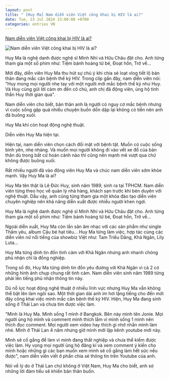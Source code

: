 ```yaml
---
layout: post
title: " [Huy Ma] Nam diễn viên Việt công khai bị HIV là ai?"
date: Tue, 23 Jul 2024 13:00:00 +0700
categories: entries VN
---
```

[Nam diễn viên Việt công khai bị HIV là ai?](https://soha.vn/nam-dien-vien-viet-cong-khai-bi-hiv-la-ai-198240723114326926.htm)

![Nam diễn viên Việt công khai bị HIV là ai?](https://sohanews.sohacdn.com/zoom/600_315/160588918557773824/2024/7/23/huy-ma-hiv-17217094938931844738941-177-0-2858-5120-crop-1721709518802202313424.jpg)

Huy Ma là nghệ danh được nghệ sĩ Minh Nhí và Hữu Châu đặt cho. Anh từng tham gia một số phim như: Tiệm bánh hoàng tử bé, Đoạt hồn, Trở về...

Mới đây, diễn viên Huy Ma thu hút sự chú ý khi chia sẻ loạt vlog tiết lộ bản thân đang mắc căn bệnh thế kỷ HIV. Trong clip gần đây, nam diễn viên nói: "Huy mong mọi người nhẹ tay với một người mới mắc bệnh thế kỷ như Huy. Và Huy cũng gửi lời cảm ơn đến cô chú, anh chị đã động viên, ủng hộ tinh thần Huy thời gian qua".

Nam diễn viên cho biết, bản thân anh là người có nguy cơ mắc bệnh nhưng vì cuộc sống gặp quá nhiều chuyện buồn dồn dập lại không có tiền nên anh đã buông xuôi.

Huy Ma khi còn hoạt động nghệ thuật.

Diễn viên Huy Ma hiện tại.

Hiện tại, nam diễn viên chọn cách đối mặt với bệnh tật. Muốn có cuộc sống bình yên, nhẹ nhàng. Và muốn mọi người không đi vào vết xe đổ của bản thân dù trong bất cứ hoàn cảnh nào thì cũng nên mạnh mẽ vượt qua chứ không được buông xuôi.

Rất nhiều người đã vào động viên Huy Ma và chúc nam diễn viên sớm khỏe mạnh. Vậy Huy Ma là ai?

Huy Ma tên thật là Lê Đức Huy, sinh năm 1989, sinh ra tại TPHCM. Nam diễn viên từng theo học về quản lý nhà hàng, khách sạn trước khi bén duyên với nghệ thuật. Dẫu vậy, anh cũng từng tham gia một khóa đào tạo diễn viên chuyên nghiệp nên khả năng diễn xuất được nhiều người khen ngợi.

Huy Ma là nghệ danh được nghệ sĩ Minh Nhí và Hữu Châu đặt cho. Anh từng tham gia một số phim như: Tiệm bánh hoàng tử bé, Đoạt hồn, Trở về...

Ngoài diễn xuất, Huy Ma còn lấn sân âm nhạc với các sản phẩm như single Thầm yêu, album Cậu bé hạt tiêu... Huy Ma từng làm việc, hợp tác cùng các diễn viên nữ nổi tiếng của showbiz Việt như: Tam Triều Dâng, Khả Ngân, Lily Luta...

Huy Ma từng dính tin đồn tình cảm với Khả Ngân nhưng anh nhanh chóng phủ nhận chỉ là đồng nghiệp.

Trong số đó, Huy Ma từng dính tin đồn yêu đương với Khả Ngân vì cả 2 có những hình ảnh chụp chung rất tình cảm. Nam diễn viên sinh năm 1989 từng phải lên tiếng phủ nhận thông tin này.

Dù nỗ lực hoạt động nghệ thuật ở nhiều lĩnh vực nhưng Huy Ma vẫn không thể bật lên làm ngôi sao. Một thời gian dài anh im hơi lặng tiếng cho đến mới đây công khai việc mình mắc căn bệnh thế kỷ HIV. Hiện, Huy Ma đang sinh sống ở Thái Lan và chưa tìm được việc làm.

"Mình là Huy Ma. Mình sống 1 mình ở Bangkok. Bên này mình tên Jonie. Mọi người ủng hộ mình và comment mình thích lắm vì mình sống 1 mình nên thích đọc comment. Mọi người xem video hay thích gì nhớ nhắn mình làm nhé. Mình ở Thái Lan 4 năm nhưng giờ mình mới lập kênh youtube mới này.

Mình sẽ cố gắng để làm vì mình đang thất nghiệp và chưa thể kiếm được việc làm. Hy vọng mọi người ủng hộ đăng kí và xem comment ý kiến cho mình hoặc những gì các bạn muốn xem mình sẽ cố gắng làm hết sức nếu được", nam diễn viên viết ở phần chia sẻ thông tin trên Youtube của anh.

Nói về lý do ở Thái Lan chứ không ở Việt Nam, Huy Ma cho biết, anh sợ những lời đàm tiếu sẽ khiến bản thân buồn.

